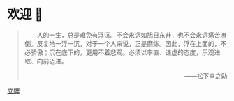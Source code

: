 # 欢迎 👏

> <p style="text-indent: 2em">人的一生，总是难免有浮沉。不会永远如旭日东升，也不会永远痛苦潦倒。反复地一浮一沉，对于一个人来说，正是磨练。因此，浮在上面的，不必骄傲；沉在底下的，更用不着悲观。必须以率直、谦虚的态度，乐观进取、向前迈进。</p>
> <p style="text-align: right">——松下幸之助</p>

>
[立牌](sakana.html ':include :type=iframe width=100% height=300px')